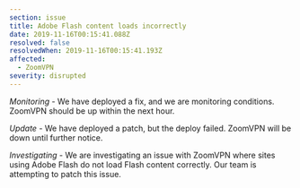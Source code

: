 ```yaml
---
section: issue
title: Adobe Flash content loads incorrectly
date: 2019-11-16T00:15:41.088Z
resolved: false
resolvedWhen: 2019-11-16T00:15:41.193Z
affected:
  - ZoomVPN
severity: disrupted
---
```

_Monitoring_ - We have deployed a fix, and we are monitoring conditions. ZoomVPN should be up within the next hour.

_Update_ -  We have deployed a patch, but the deploy failed. ZoomVPN will be down until further notice.

_Investigating_ - We are investigating an issue with ZoomVPN where sites using Adobe Flash do not load Flash content correctly. Our team is attempting to patch this issue.
